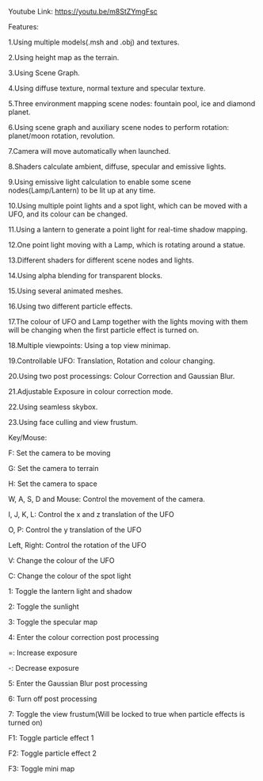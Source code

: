 Youtube Link: https://youtu.be/m8StZYmgFsc

Features:

1.Using multiple models(.msh and .obj) and textures.

2.Using height map as the terrain.

3.Using Scene Graph.

4.Using diffuse texture, normal texture and specular texture.

5.Three environment mapping scene nodes: fountain pool, ice and diamond planet.

6.Using scene graph and auxiliary scene nodes to perform rotation: planet/moon rotation, revolution.

7.Camera will move automatically when launched.

8.Shaders calculate ambient, diffuse, specular and emissive lights.

9.Using emissive light calculation to enable some scene nodes(Lamp/Lantern) to be lit up at any time.

10.Using multiple point lights and a spot light, which can be moved with a UFO, and its colour can be changed.

11.Using a lantern to generate a point light for real-time shadow mapping.

12.One point light moving with a Lamp, which is rotating around a statue.

13.Different shaders for different scene nodes and lights.

14.Using alpha blending for transparent blocks.

15.Using several animated meshes.

16.Using two different particle effects.

17.The colour of UFO and Lamp together with the lights moving with them will be changing when the first particle effect is turned on.

18.Multiple viewpoints: Using a top view minimap.

19.Controllable UFO: Translation, Rotation and colour changing.

20.Using two post processings: Colour Correction and Gaussian Blur.

21.Adjustable Exposure in colour correction mode.

22.Using seamless skybox.

23.Using face culling and view frustum.

Key/Mouse:

F: Set the camera to be moving

G: Set the camera to terrain

H: Set the camera to space

W, A, S, D and Mouse: Control the movement of the camera.

I, J, K, L: Control the x and z translation of the UFO

O, P: Control the y translation of the UFO

Left, Right: Control the rotation of the UFO

V: Change the colour of the UFO

C: Change the colour of the spot light

1: Toggle the lantern light and shadow

2: Toggle the sunlight

3: Toggle the specular map

4: Enter the colour correction post processing

=: Increase exposure

-: Decrease exposure

5: Enter the Gaussian Blur post processing

6: Turn off post processing

7: Toggle the view frustum(Will be locked to true when particle effects is turned on)

F1: Toggle particle effect 1

F2: Toggle particle effect 2

F3: Toggle mini map
